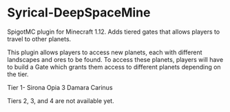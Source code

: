 # Syrical-DeepSpaceMine
SpigotMC plugin for Minecraft 1.12. Adds tiered gates that allows players to travel to other planets.

This plugin allows players to access new planets, each with different landscapes and ores to be found.
To access these planets, players will have to build a Gate which grants them access to different planets depending on the tier.

Tier 1-
  Sirona
  Opia 3
  Damara
  Carinus
  
Tiers 2, 3, and 4 are not available yet.
